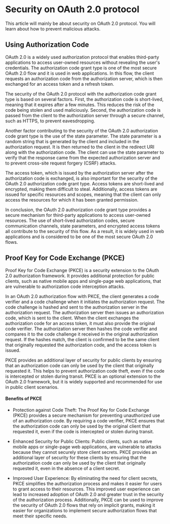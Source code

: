 # Security on OAuth 2.0 protocol

This article will mainly be about security on OAuth 2.0 protocol. You will learn about how to prevent malicious attacks.

## Using Authorization Code

OAuth 2.0 is a widely used authorization protocol that enables third-party applications to access user-owned resources without revealing the user's credentials. The authorization code grant type is one of the most secure OAuth 2.0 flow and it is used in web applications. In this flow, the client requests an authorization code from the authorization server, which is then exchanged for an access token and a refresh token.

The security of the OAuth 2.0 protocol with the authorization code grant type is based on several factors. First, the authorization code is short-lived, meaning that it expires after a few minutes. This reduces the risk of the code being stolen and used maliciously. Second, the authorization code is passed from the client to the authorization server through a secure channel, such as HTTPS, to prevent eavesdropping.

Another factor contributing to the security of the OAuth 2.0 authorization code grant type is the use of the state parameter. The state parameter is a random string that is generated by the client and included in the authorization request. It is then returned to the client in the redirect URI along with the authorization code. The client can use the state parameter to verify that the response came from the expected authorization server and to prevent cross-site request forgery (CSRF) attacks.

The access token, which is issued by the authorization server after the authorization code is exchanged, is also important for the security of the OAuth 2.0 authorization code grant type. Access tokens are short-lived and encrypted, making them difficult to steal. Additionally, access tokens are issued for specific resources and scopes, meaning that the client can only access the resources for which it has been granted permission.

In conclusion, the OAuth 2.0 authorization code grant type provides a secure mechanism for third-party applications to access user-owned resources. The use of short-lived authorization codes, secure communication channels, state parameters, and encrypted access tokens all contribute to the security of this flow. As a result, it is widely used in web applications and is considered to be one of the most secure OAuth 2.0 flows.




## Proof Key for Code Exchange (PKCE)

Proof Key for Code Exchange (PKCE) is a security extension to the OAuth 2.0 authorization framework. It provides additional protection for public clients, such as native mobile apps and single-page web applications, that are vulnerable to authorization code interception attacks.

In an OAuth 2.0 authorization flow with PKCE, the client generates a code verifier and a code challenge when it initiates the authorization request. The code challenge is hashed and sent to the authorization server in the authorization request. The authorization server then issues an authorization code, which is sent to the client. When the client exchanges the authorization code for an access token, it must also provide the original code verifier. The authorization server then hashes the code verifier and compares it to the code challenge it received in the original authorization request. If the hashes match, the client is confirmed to be the same client that originally requested the authorization code, and the access token is issued.

PKCE provides an additional layer of security for public clients by ensuring that an authorization code can only be used by the client that originally requested it. This helps to prevent authorization code theft, even if the code is intercepted or stolen during transit. PKCE is an optional extension to the OAuth 2.0 framework, but it is widely supported and recommended for use in public client scenarios.

#### Benefits of PKCE
- Protection against Code Theft: The Proof Key for Code Exchange (PKCE) provides a secure mechanism for preventing unauthorized use of an authorization code. By requiring a code verifier, PKCE ensures that the authorization code can only be used by the original client that requested it, even if the code is intercepted or stolen during transit.

- Enhanced Security for Public Clients: Public clients, such as native mobile apps or single-page web applications, are vulnerable to attacks because they cannot securely store client secrets. PKCE provides an additional layer of security for these clients by ensuring that the authorization code can only be used by the client that originally requested it, even in the absence of a client secret.

- Improved User Experience: By eliminating the need for client secrets, PKCE simplifies the authorization process and makes it easier for users to grant access to their resources. This improved user experience can lead to increased adoption of OAuth 2.0 and greater trust in the security of the authorization process. Additionally, PKCE can be used to improve the security of OAuth 2.0 flows that rely on implicit grants, making it easier for organizations to implement secure authorization flows that meet their specific needs.
